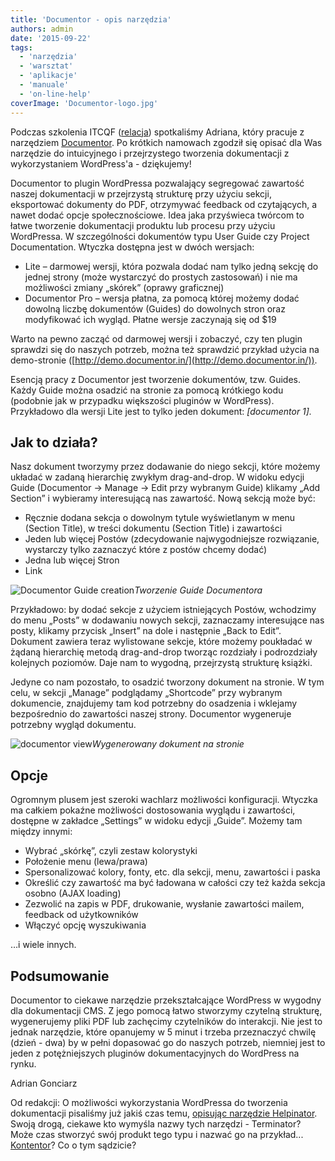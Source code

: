 ```yaml
---
title: 'Documentor - opis narzędzia'
authors: admin
date: '2015-09-22'
tags:
  - 'narzędzia'
  - 'warsztat'
  - 'aplikacje'
  - 'manuale'
  - 'on-line-help'
coverImage: 'Documentor-logo.jpg'
---
```


Podczas szkolenia ITCQF ([relacja](../szkolenie-itcqf-relacja/index.md))
spotkaliśmy Adriana, który pracuje z narzędziem
[Documentor](https://documentor.in/). Po krótkich namowach zgodził się opisać
dla Was narzędzie do intuicyjnego i przejrzystego tworzenia dokumentacji z
wykorzystaniem WordPress'a - dziękujemy!

<!--truncate-->

Documentor to plugin WordPressa pozwalający segregować zawartość naszej
dokumentacji w przejrzystą strukturę przy użyciu sekcji, eksportować dokumenty
do PDF, otrzymywać feedback od czytających, a nawet dodać opcje społecznościowe.
Idea jaka przyświeca twórcom to łatwe tworzenie dokumentacji produktu lub
procesu przy użyciu WordPressa. W szczególności dokumentów typu User Guide czy
Project Documentation. Wtyczka dostępna jest w dwóch wersjach:

- Lite – darmowej wersji, która pozwala dodać nam tylko jedną sekcję do jednej
  strony (może wystarczyć do prostych zastosowań) i nie ma możliwości zmiany
  „skórek” (oprawy graficznej)
- Documentor Pro – wersja płatna, za pomocą której możemy dodać dowolną liczbę
  dokumentów (Guides) do dowolnych stron oraz modyfikować ich wygląd. Płatne
  wersje zaczynają się od $19

Warto na pewno zacząć od darmowej wersji i zobaczyć, czy ten plugin sprawdzi się
do naszych potrzeb, można też sprawdzić przykład użycia na demo-stronie
([http://demo.documentor.in/](http://demo.documentor.in/)).

Esencją pracy z Documentor jest tworzenie dokumentów, tzw. Guides. Każdy Guide
można osadzić na stronie za pomocą krótkiego kodu (podobnie jak w przypadku
większości pluginów w WordPress). Przykładowo dla wersji Lite jest to tylko
jeden dokument: _\[documentor 1\]._

## Jak to działa?

Nasz dokument tworzymy przez dodawanie do niego sekcji, które możemy układać w
zadaną hierarchię zwykłym drag-and-drop. W widoku edycji Guide (Documentor →
Manage → Edit przy wybranym Guide) klikamy „Add Section” i wybieramy
interesującą nas zawartość. Nową sekcją może być:

- Ręcznie dodana sekcja o dowolnym tytule wyświetlanym w menu (Section Title), w
  treści dokumentu (Section Title) i zawartości
- Jeden lub więcej Postów (zdecydowanie najwygodniejsze rozwiązanie, wystarczy
  tylko zaznaczyć które z postów chcemy dodać)
- Jedna lub więcej Stron
- Link

![Documentor Guide creation](images/Documentor-Guide-creation-1024x452.png)_Tworzenie
Guide Documentora_

Przykładowo: by dodać sekcje z użyciem istniejących Postów, wchodzimy do menu
„Posts” w dodawaniu nowych sekcji, zaznaczamy interesujące nas posty, klikamy
przycisk „Insert” na dole i następnie „Back to Edit”. Dokument zawiera teraz
wylistowane sekcje, które możemy poukładać w żądaną hierarchię metodą
drag-and-drop tworząc rozdziały i podrozdziały kolejnych poziomów. Daje nam to
wygodną, przejrzystą strukturę książki.

Jedyne co nam pozostało, to osadzić tworzony dokument na stronie. W tym celu, w
sekcji „Manage” podglądamy „Shortcode” przy wybranym dokumencie, znajdujemy tam
kod potrzebny do osadzenia i wklejamy bezpośrednio do zawartości naszej strony.
Documentor wygeneruje potrzebny wygląd dokumentu.

![documentor view](images/documentor-view-1024x795.png)_Wygenerowany dokument na
stronie_

## Opcje

Ogromnym plusem jest szeroki wachlarz możliwości konfiguracji. Wtyczka ma
całkiem pokaźne możliwości dostosowania wyglądu i zawartości, dostępne w
zakładce „Settings” w widoku edycji „Guide”. Możemy tam między innymi:

- Wybrać „skórkę”, czyli zestaw kolorystyki
- Położenie menu (lewa/prawa)
- Spersonalizować kolory, fonty, etc. dla sekcji, menu, zawartości i paska
- Określić czy zawartość ma być ładowana w całości czy też każda sekcja osobno
  (AJAX loading)
- Zezwolić na zapis w PDF, drukowanie, wysłanie zawartości mailem, feedback od
  użytkowników
- Włączyć opcję wyszukiwania

…i wiele innych.

## Podsumowanie

Documentor to ciekawe narzędzie przekształcające WordPress w wygodny dla
dokumentacji CMS. Z jego pomocą łatwo stworzymy czytelną strukturę, wygenerujemy
pliki PDF lub zachęcimy czytelników do interakcji. Nie jest to jednak narzędzie,
które opanujemy w 5 minut i trzeba przeznaczyć chwilę (dzień - dwa) by w pełni
dopasować go do naszych potrzeb, niemniej jest to jeden z potężniejszych
pluginów dokumentacyjnych do WordPress na rynku.

Adrian Gonciarz

Od redakcji: O możliwości wykorzystania WordPressa do tworzenia dokumentacji
pisaliśmy już jakiś czas temu,
[opisując narzędzie Helpinator](../zaklinacz-wordpressa/index.md). Swoją drogą,
ciekawe kto wymyśla nazwy tych narzędzi - Terminator? Może czas stworzyć swój
produkt tego typu i nazwać go na przykład...
[Kontentor](../langlydz-part-najn/index.md)? Co o tym sądzicie?
